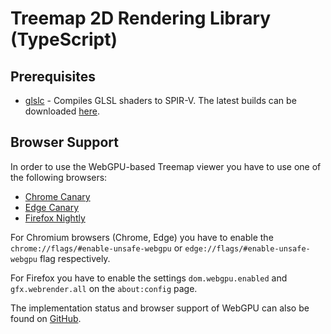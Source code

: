 # Treemap 2D Rendering Library (TypeScript)

## Prerequisites

-   [glslc](https://github.com/google/shaderc) - Compiles GLSL shaders to SPIR-V. The latest builds can be downloaded [here](https://github.com/google/shaderc/blob/main/downloads.md).

## Browser Support

In order to use the WebGPU-based Treemap viewer you have to use one of the following browsers:

-   [Chrome Canary](http://chrome.com/canary)
-   [Edge Canary](https://www.microsoftedgeinsider.com/en-us/download)
-   [Firefox Nightly](https://nightly.mozilla.org/)

For Chromium browsers (Chrome, Edge) you have to enable the `chrome://flags/#enable-unsafe-webgpu` or `edge://flags/#enable-unsafe-webgpu` flag respectively.

For Firefox you have to enable the settings `dom.webgpu.enabled` and `gfx.webrender.all` on the `about:config` page.

The implementation status and browser support of WebGPU can also be found on [GitHub](https://github.com/gpuweb/gpuweb/wiki/Implementation-Status).
